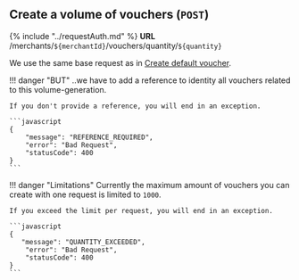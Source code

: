 <!--start-->
## Create a volume of vouchers (`POST`)
{%
    include "../requestAuth.md"
%}
**URL** /merchants/`${merchantId}`/vouchers/quantity/`${quantity}`

We use the same base request as in [Create default voucher](#create-a-default-voucher-post).

!!! danger "BUT"
    ..we have to add a reference to identity all vouchers related to this volume-generation.

    If you don't provide a reference, you will end in an exception.

    ```javascript 
    {
        "message": "REFERENCE_REQUIRED",
        "error": "Bad Request",
        "statusCode": 400
    }
    ```

!!! danger "Limitations"
    Currently the maximum amount of vouchers you can create with one request is 
    limited to `1000`.

    If you exceed the limit per request, you will end in an exception.

    ```javascript
    {
       "message": "QUANTITY_EXCEEDED",
        "error": "Bad Request",
        "statusCode": 400 
    }
    ```
<!--end-->